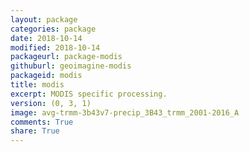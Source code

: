 ```yaml
---
layout: package
categories: package
date: 2018-10-14
modified: 2018-10-14
packageurl: package-modis
githuburl: geoimagine-modis
packageid: modis
title: modis
excerpt: MODIS specific processing.
version: (0, 3, 1)
image: avg-trmm-3b43v7-precip_3B43_trmm_2001-2016_A
comments: True
share: True
---
```

